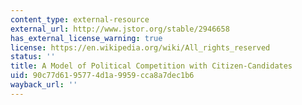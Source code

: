 ```yaml
---
content_type: external-resource
external_url: http://www.jstor.org/stable/2946658
has_external_license_warning: true
license: https://en.wikipedia.org/wiki/All_rights_reserved
status: ''
title: A Model of Political Competition with Citizen-Candidates
uid: 90c77d61-9577-4d1a-9959-cca8a7dec1b6
wayback_url: ''
---
```

